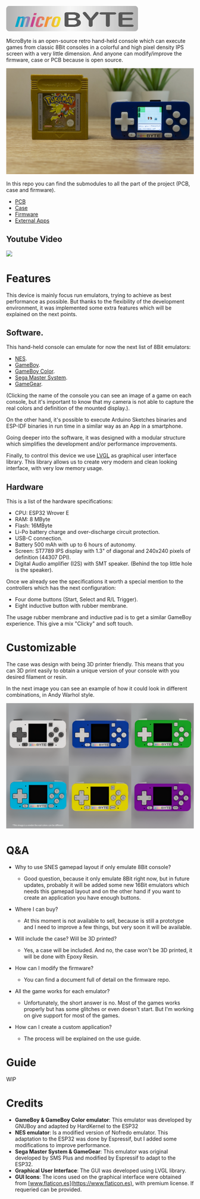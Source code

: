 ![](images/microByte_logo.png)

MicroByte is an open-source retro hand-held console which can execute games from classic 8Bit consoles in a colorful and high pixel density IPS screen with a very little dimension. And anyone can modify/improve the firmware, case or PCB because is open source.

![](images/microByte_comparation.jpg)

In this repo you can find the submodules to all the part of the project (PCB, case and firmware).

- [PCB](https://github.com/jfm92/microByte_PCB)
- [Case](https://github.com/jfm92/microByte_case)
- [Firmware](https://github.com/jfm92/microByte_firmware)
- [External Apps](https://github.com/jfm92/microByte_external_apps)

## Youtube Video
[![](http://img.youtube.com/vi/g1zqmEbpWG0/0.jpg)](http://www.youtube.com/watch?v=g1zqmEbpWG0 "microByte intro video")

# Features

This device is mainly focus run emulators, trying to achieve as best performance as possible. But thanks to the flexibility of the development environment, it was implemented some extra features which will be explained on the next points.

## Software.

This hand-held console can emulate for now the next list of 8Bit emulators:
- [NES](images/microByte_nes_contra.JPG).
- [GameBoy](images/microByte_gb_donkey.JPG).
- [GameBoy Color](images/microByte_gbc_zelda.JPG).
- [Sega Master System](images/microByte_sms_outrun.JPG).
- [GameGear](images/microByte_gg_sonic.JPG).

(Clicking the name of the console you can see an image of a game on each console, but it's important to know that my camera is not able to capture the real colors and definition of the mounted display.).

On the other hand, it's possible to execute Arduino Sketches binaries and ESP-IDF binaries in run time in a similar way as an App in a smartphone.

Going deeper into the software, it was designed with a modular structure which simplifies the development and/or performance improvements.

Finally, to control this device we use [LVGL](https://lvgl.io/) as graphical user interface library. This library allows us to create very modern and clean looking interface, with very low memory usage.


## Hardware

This is a list of the hardware specifications:

- CPU: ESP32 Wrover E
- RAM: 8 MByte
- Flash: 16MByte
- Li-Po battery charge and over-discharge circuit protection.
- USB-C connection.
- Battery 500 mAh with up to 6 hours of autonomy.
- Screen: ST7789 IPS display with 1.3" of diagonal and 240x240 pixels of definition (44307 DPI).
- Digital Audio amplifier (I2S) with SMT speaker. (Behind the top little hole is the speaker).

Once we already see the specifications it worth a special mention to the controllers which has the next configuration:

- Four dome buttons (Start, Select and R/L Trigger).
- Eight inductive button with rubber membrane.

The usage rubber membrane and inductive pad is to get a similar GameBoy experience. This give a mix "Clicky" and soft touch.


# Customizable

The case was design with being 3D printer friendly. This means that you can 3D print easily to obtain a unique version of your console with you desired filament or resin.

In the next image you can see an example of how it could look in different combinations, in Andy Warhol style.


![](images/microByte_colors.png)

# Q&A

- Why to use SNES gamepad layout if only emulate 8Bit console?
    - Good question, because it only emulate 8Bit right now, but in future updates, probably it will be added some new 16Bit emulators which needs this gamepad layout and on the other hand if you want to create an application you have enough buttons.

- Where I can buy?
    - At this moment is not available to sell, because is still a prototype and I need to improve a few things, but very soon it will be available.

- Will include the case? Will be 3D printed?
    - Yes, a case will be included. And no, the case won't be 3D printed, it will be done with Epoxy Resin.

- How can I modify the firmware?
    - You can find a document full of detail on the firmware repo.

- All the game works for each emulator?
    - Unfortunately, the short answer is no. Most of the games works properly but has some glitches or even doesn't start. But I'm working on give support for most of the games.

- How can I create a custom application?
    - The process will be explained on the use guide.


# Guide

WIP

# Credits

- **GameBoy & GameBoy Color emulator**: This emulator was developed by GNUBoy and adapted by HardKernel to the ESP32
- **NES emulator**: Is a modified version of Nofredo emulator. This adaptation to the ESP32 was done by Espressif, but I added some modifications to improve performance.
- **Sega Master System & GameGear**: This emulator was original developed by SMS Plus and modified by Espressif to adapt to the ESP32.
- **Graphical User Interface**: The GUI was developed using LVGL library.
- **GUI Icons**: The icons used on the graphical interface were obtained from [www.flaticon.es](https://www.flaticon.es), with premium license. If requeried can be provided.













